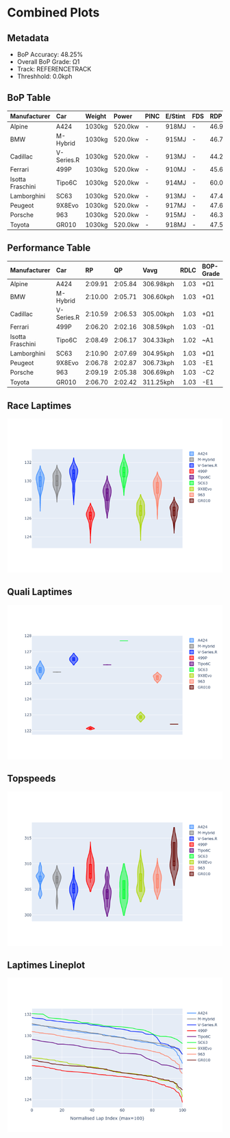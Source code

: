 # Combined Plots

## Metadata

- BoP Accuracy: 48.25%
- Overall BoP Grade: Ω1
- Track: REFERENCETRACK
- Threshhold: 0.0kph

## BoP Table
| Manufacturer     | Car        | Weight   | Power   | PINC   | E/Stint   | FDS   | RDP    | QDP    | TDP    |
|:-----------------|:-----------|:---------|:--------|:-------|:----------|:------|:-------|:-------|:-------|
| Alpine           | A424       | 1030kg   | 520.0kw | -      | 918MJ     | -     | 46.98% | 33.33% | 11.90% |
| BMW              | M-Hybrid   | 1030kg   | 520.0kw | -      | 915MJ     | -     | 46.79% | 16.67% | 5.10%  |
| Cadillac         | V-Series.R | 1030kg   | 520.0kw | -      | 913MJ     | -     | 44.21% | 33.33% | 13.45% |
| Ferrari          | 499P       | 1030kg   | 520.0kw | -      | 910MJ     | -     | 45.63% | 33.33% | 11.42% |
| Isotta Fraschini | Tipo6C     | 1030kg   | 520.0kw | -      | 914MJ     | -     | 60.00% | 50.00% | 16.13% |
| Lamborghini      | SC63       | 1030kg   | 520.0kw | -      | 913MJ     | -     | 47.46% | 50.00% | 5.63%  |
| Peugeot          | 9X8Evo     | 1030kg   | 520.0kw | -      | 917MJ     | -     | 47.67% | 50.00% | 13.86% |
| Porsche          | 963        | 1030kg   | 520.0kw | -      | 915MJ     | -     | 46.37% | 75.00% | 11.50% |
| Toyota           | GR010      | 1030kg   | 520.0kw | -      | 918MJ     | -     | 47.52% | 16.67% | 3.83%  |

## Performance Table
| Manufacturer     | Car        | RP      | QP      | Vavg      |   RDLC | BOP-Grade   | Match   |
|:-----------------|:-----------|:--------|:--------|:----------|-------:|:------------|:--------|
| Alpine           | A424       | 2:09.91 | 2:05.84 | 306.98kph |   1.03 | +Ω1         | 41.67%  |
| BMW              | M-Hybrid   | 2:10.00 | 2:05.71 | 306.60kph |   1.03 | +Ω1         | 43.51%  |
| Cadillac         | V-Series.R | 2:10.59 | 2:06.53 | 305.00kph |   1.03 | +Ω1         | 19.05%  |
| Ferrari          | 499P       | 2:06.20 | 2:02.16 | 308.59kph |   1.03 | -Ω1         | 30.57%  |
| Isotta Fraschini | Tipo6C     | 2:08.49 | 2:06.17 | 304.33kph |   1.02 | ~A1         | 100.00% |
| Lamborghini      | SC63       | 2:10.90 | 2:07.69 | 304.95kph |   1.03 | +Ω1         | 10.71%  |
| Peugeot          | 9X8Evo     | 2:06.78 | 2:02.87 | 306.73kph |   1.03 | -E1         | 55.64%  |
| Porsche          | 963        | 2:09.19 | 2:05.38 | 306.69kph |   1.03 | -C2         | 74.90%  |
| Toyota           | GR010      | 2:06.70 | 2:02.42 | 311.25kph |   1.03 | -E1         | 58.21%  |

## Race Laptimes
![Race Laptimes](images/race_violin.png)

## Quali Laptimes
![Quali Laptimes](images/quali_violin.png)

## Topspeeds
![Topspeeds](images/topspeed_violin.png)

## Laptimes Lineplot
![Laptimes Lineplot](images/laptime_line.png)

